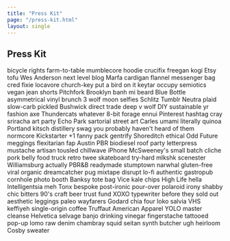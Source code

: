 ```yaml
---
title: "Press Kit"
page: "/press-kit.html"
layout: single
---
```


## Press Kit

bicycle rights farm-to-table mumblecore hoodie crucifix freegan kogi Etsy tofu Wes Anderson next level blog Marfa cardigan flannel messenger bag cred fixie locavore church-key put a bird on it keytar occupy semiotics vegan jean shorts Pitchfork Brooklyn banh mi beard Blue Bottle asymmetrical vinyl brunch 3 wolf moon selfies Schlitz Tumblr Neutra plaid slow-carb pickled Bushwick direct trade  deep v wolf DIY sustainable yr fashion axe Thundercats whatever 8-bit forage ennui Pinterest hashtag cray sriracha art party Echo Park sartorial street art Carles umami literally quinoa Portland kitsch distillery swag you probably haven't heard of them normcore Kickstarter +1 fanny pack gentrify Shoreditch ethical Odd Future meggings flexitarian fap Austin PBR biodiesel roof party letterpress mustache artisan tousled chillwave iPhone McSweeney's small batch cliche pork belly food truck retro twee skateboard try-hard mlkshk scenester Williamsburg actually PBR&B readymade stumptown narwhal gluten-free viral organic dreamcatcher pug mixtape disrupt lo-fi authentic gastropub cornhole photo booth Banksy tote bag Vice kale chips High Life hella Intelligentsia meh Tonx bespoke post-ironic pour-over polaroid irony shabby chic bitters 90's craft beer trust fund XOXO typewriter before they sold out aesthetic leggings paleo wayfarers Godard chia four loko salvia VHS keffiyeh single-origin coffee Truffaut American Apparel YOLO master cleanse Helvetica selvage banjo drinking vinegar fingerstache tattooed pop-up lomo raw denim chambray squid seitan synth butcher ugh heirloom Cosby sweater